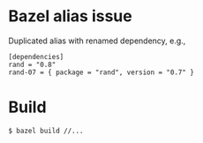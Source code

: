 # Bazel alias issue

Duplicated alias with renamed dependency, e.g.,

```
[dependencies]
rand = "0.8"
rand-07 = { package = "rand", version = "0.7" }
```

# Build

```
$ bazel build //...
```
